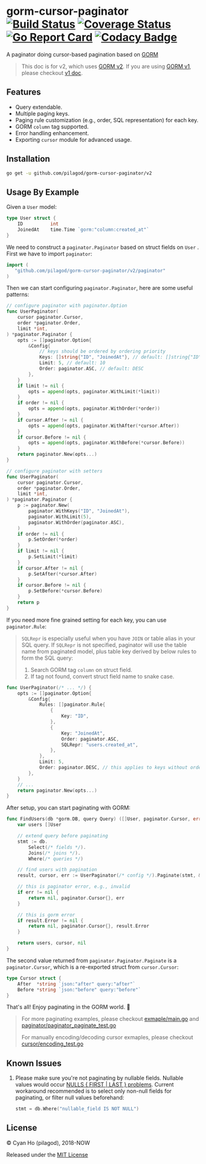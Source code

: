 gorm-cursor-paginator
[![Build Status](https://travis-ci.org/pilagod/gorm-cursor-paginator.svg?branch=master)](https://travis-ci.org/pilagod/gorm-cursor-paginator)
[![Coverage Status](https://coveralls.io/repos/github/pilagod/gorm-cursor-paginator/badge.svg?branch=master&kill_cache=1)](https://coveralls.io/github/pilagod/gorm-cursor-paginator?branch=master)
[![Go Report Card](https://goreportcard.com/badge/github.com/pilagod/gorm-cursor-paginator)](https://goreportcard.com/report/github.com/pilagod/gorm-cursor-paginator)
[![Codacy Badge](https://api.codacy.com/project/badge/Grade/6d8f88386eeb401b8804bb78f372b346)](https://app.codacy.com/app/pilagod/gorm-cursor-paginator?utm_source=github.com&utm_medium=referral&utm_content=pilagod/gorm-cursor-paginator&utm_campaign=Badge_Grade_Dashboard)
=====================

A paginator doing cursor-based pagination based on [GORM](https://github.com/go-gorm/gorm)

> This doc is for v2, which uses [GORM v2](https://github.com/go-gorm/gorm). If you are using [GORM v1](https://github.com/jinzhu/gorm), please checkout [v1 doc](https://github.com/pilagod/gorm-cursor-paginator/tree/v1).

Features
--------

- Query extendable.
- Multiple paging keys.
- Paging rule customization (e.g., order, SQL representation) for each key.
- GORM `column` tag supported.
- Error handling enhancement.
- Exporting `cursor` module for advanced usage.

Installation
------------

```sh
go get -u github.com/pilagod/gorm-cursor-paginator/v2
```

Usage By Example
----------------

Given a `User` model:

```go
type User struct {
    ID          int
    JoinedAt    time.Time `gorm:"column:created_at"`
}
```

We need to construct a `paginator.Paginator` based on struct fields on `User` . First we have to import `paginator`:

```go
import (
   "github.com/pilagod/gorm-cursor-paginator/v2/paginator"
)
```

Then we can start configuring `paginator.Paginator`, here are some useful patterns:

```go
// configure paginator with paginator.Option
func UserPaginator(
    cursor paginator.Cursor, 
    order *paginator.Order,
    limit *int,
) *paginator.Paginator {
    opts := []paginator.Option{
        &Config{
            // keys should be ordered by ordering priority
            Keys: []string{"ID", "JoinedAt"}, // default: []string{"ID"}
            Limit: 5, // default: 10
            Order: paginator.ASC, // default: DESC
        },
    }
    if limit != nil {
        opts = append(opts, paginator.WithLimit(*limit))
    }
    if order != nil {
        opts = append(opts, paginator.WithOrder(*order))
    }
    if cursor.After != nil {
        opts = append(opts, paginator.WithAfter(*cursor.After))
    }
    if cursor.Before != nil {
        opts = append(opts, paginator.WithBefore(*cursor.Before))
    }
    return paginator.New(opts...)
}

// configure paginator with setters
func UserPaginator(
    cursor paginator.Cursor,
    order *paginator.Order, 
    limit *int,
) *paginator.Paginator {
    p := paginator.New(
        paginator.WithKeys("ID", "JoinedAt"),
        paginator.WithLimit(5),
        paginator.WithOrder(paginator.ASC),
    )
    if order != nil {
        p.SetOrder(*order)
    }
    if limit != nil {
        p.SetLimit(*limit)
    }
    if cursor.After != nil {
        p.SetAfter(*cursor.After)
    }
    if cursor.Before != nil {
        p.SetBefore(*cursor.Before)
    }
    return p
}
```

If you need more fine grained setting for each key, you can use `paginator.Rule`:

> `SQLRepr` is especially useful when you have `JOIN` or table alias in your SQL query. If `SQLRepr` is not specified, paginator will use the table name from paginated model, plus table key derived by below rules to form the SQL query:
>
> 1. Search GORM tag `column` on struct field.
> 2. If tag not found, convert struct field name to snake case.
>

```go
func UserPaginator(/* ... */) {
    opts := []paginator.Option{
        &Config{
            Rules: []paginator.Rule{
                {
                    Key: "ID",
                },
                {
                    Key: "JoinedAt",
                    Order: paginator.ASC,
                    SQLRepr: "users.created_at",
                },
            },
            Limit: 5,
            Order: paginator.DESC, // this applies to keys without order specified, in this example is the key "ID".
        },
    }
    // ...
    return paginator.New(opts...)
}
```

After setup, you can start paginating with GORM:

```go
func FindUsers(db *gorm.DB, query Query) ([]User, paginator.Cursor, error) {
    var users []User

    // extend query before paginating
    stmt := db.
        Select(/* fields */).
        Joins(/* joins */).
        Where(/* queries */)

    // find users with pagination
    result, cursor, err := UserPaginator(/* config */).Paginate(stmt, &users)

    // this is paginator error, e.g., invalid 
    if err != nil {
        return nil, paginator.Cursor{}, err
    }

    // this is gorm error
    if result.Error != nil {
        return nil, paginator.Cursor{}, result.Error
    }

    return users, cursor, nil
}
```

The second value returned from `paginator.Paginator.Paginate` is a `paginator.Cursor`, which is a re-exported struct from `cursor.Cursor`:

```go
type Cursor struct {
    After  *string `json:"after" query:"after"`
    Before *string `json:"before" query:"before"`
}
```

That's all! Enjoy paginating in the GORM world. :tada:

> For more paginating examples, please checkout [exmaple/main.go](https://github.com/pilagod/gorm-cursor-paginator/blob/master/example/main.go) and [paginator/paginator_paginate_test.go](https://github.com/pilagod/gorm-cursor-paginator/blob/master/paginator/paginator_paginate_test.go)
>
> For manually encoding/decoding cursor exmaples, please checkout [cursor/encoding_test.go](https://github.com/pilagod/gorm-cursor-paginator/blob/master/cursor/encoding_test.go)

Known Issues
------------

1. Please make sure you're not paginating by nullable fields. Nullable values would occur [NULLS { FIRST | LAST } problems](https://www.postgresql.org/docs/13/queries-order.html). Current workaround recommended is to select only non-null fields for paginating, or filter null values beforehand:

    ```go
    stmt = db.Where("nullable_field IS NOT NULL")
    ```

License
-------

© Cyan Ho (pilagod), 2018-NOW

Released under the [MIT License](https://github.com/pilagod/gorm-cursor-paginator/blob/master/LICENSE)
